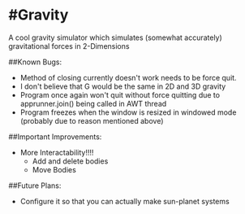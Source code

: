 #Gravity
========
A cool gravity simulator which simulates (somewhat accurately)
gravitational forces in 2-Dimensions

##Known Bugs:
* Method of closing currently doesn't work needs to be force quit.
* I don't believe that G would be the same in 2D and 3D gravity
* Program once again won't quit without force quitting due to apprunner.join() being called in AWT thread
* Program freezes when the window is resized in windowed mode (probably due to reason mentioned above)

##Important Improvements:
* More Interactability!!!!
    * Add and delete bodies
    * Move Bodies

##Future Plans:
* Configure it so that you can actually make sun-planet systems